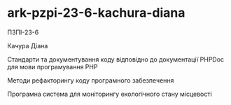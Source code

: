 # ark-pzpi-23-6-kachura-diana

ПЗПІ-23-6

Качура Діана

Стандарти та документування коду відповідно до документації PHPDoc для мови програмування PHP

Методи рефакторингу коду програмного забезпечення

Програмна система для моніторингу екологічного стану місцевості
